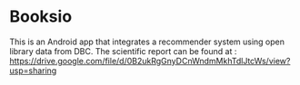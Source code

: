 # Booksio

This is an Android app that integrates a recommender system using open library data from DBC.
The scientific report can be found at : 
https://drive.google.com/file/d/0B2ukRgGnyDCnWndmMkhTdlJtcWs/view?usp=sharing
